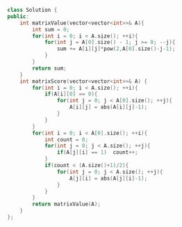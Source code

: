 <!--
 * @Author: your name
 * @Date: 2020-12-07 20:38:30
 * @LastEditTime: 2020-12-07 20:39:01
 * @LastEditors: Please set LastEditors
 * @Description: In User Settings Edit
 * @FilePath: /projects/leetcode/861. 翻转矩阵后的得分.md
-->
```c++
class Solution {
public:
    int matrixValue(vector<vector<int>>& A){
        int sum = 0;
        for(int i = 0; i < A.size(); ++i){
            for(int j = A[0].size() - 1; j >= 0; --j){
                sum += A[i][j]*pow(2,A[0].size()-j-1);
            }
        }
        return sum;
    }
    int matrixScore(vector<vector<int>>& A) {
        for(int i = 0; i < A.size(); ++i){
            if(A[i][0] == 0){
                for(int j = 0; j < A[0].size(); ++j){
                    A[i][j] = abs(A[i][j]-1);
                }
            }
        }
        for(int i = 0; i < A[0].size(); ++i){
            int count = 0;
            for(int j = 0; j < A.size(); ++j){
                if(A[j][i] == 1)  count++;
            }
            if(count < (A.size()+1)/2){
                for(int j = 0; j < A.size(); ++j){
                    A[j][i] = abs(A[j][i]-1);
                }
            }
        }
        return matrixValue(A);
    }
};
```